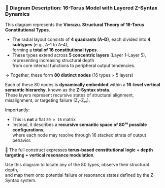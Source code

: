 
### 🔷 Diagram Description: 16-Torus Model with Layered Z-Syntax Dynamics

This diagram represents the **Viorazu. Structural Theory of 16-Torus Constitutional Types**.

- The radial layout consists of **4 quadrants (A–D)**, each divided into **4 subtypes** (e.g., A-1 to A-4),  
  forming a **total of 16 constitutional types**.
- These types extend across **5 concentric layers** (Layer 1–Layer 5), representing increasing structural depth  
  from core internal functions to peripheral output tendencies.

→ Together, these form **80 distinct nodes** (16 types × 5 layers)

Each of these 80 nodes is **dynamically embedded** within a **16-level vertical semantic hierarchy**, known as the **Z-Syntax strata**.  
These layers represent recursive states of structural alignment, misalignment, or targeting failure (Z₁–Z₁₆).

Importantly:
- This is **not** a flat `80 × 16` matrix
- Instead, it describes a **recursive semantic space of 80¹⁶ possible configurations**,  
  where each node may resolve through 16 stacked strata of output behavior.

📌 The full construct expresses **torus-based constitutional logic + depth targeting + vertical resonance modulation**.

Use this diagram to locate any of the 80 types, observe their structural depth,  
and map them onto potential failure or resonance states defined by the Z-Syntax system.
